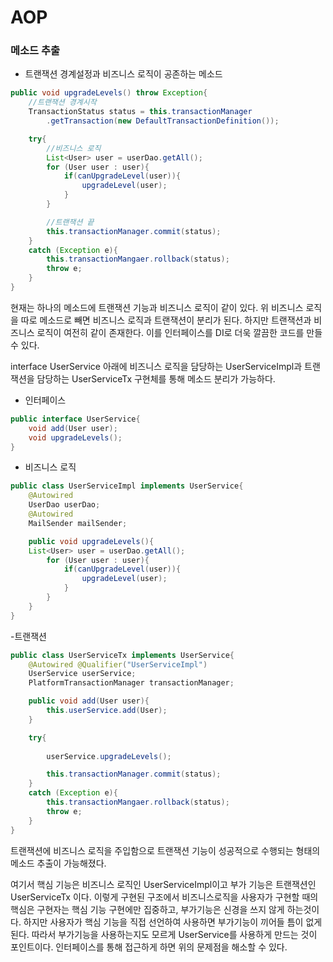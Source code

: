 # AOP

### 메소드 추출

- 트랜잭션 경계설정과 비즈니스 로직이 공존하는 메소드
```java
public void upgradeLevels() throw Exception{
    //트랜잭션 경계시작
    TransactionStatus status = this.transactionManager
        .getTransaction(new DefaultTransactionDefinition());

    try{
        //비즈니스 로직
        List<User> user = userDao.getAll();
        for (User user : user){
            if(canUpgradeLevel(user)){
                upgradeLevel(user);
            }
        }

        //트랜잭션 끝
        this.transactionManager.commit(status);
    }
    catch (Exception e){
        this.transactionMangaer.rollback(status);
        throw e;
    }
}

```

현재는 하나의 메소드에 트랜잭션 기능과 비즈니스 로직이 같이 있다. 위 비즈니스 로직을 따로 메소드로 빼면 비즈니스 로직과 트랜잭션이 분리가 된다. 하지만 트랜잭션과 비즈니스 로직이 여전히 같이 존재한다. 이를 인터페이스를 DI로 더욱 깔끔한 코드를 만들 수 있다.

interface UserService 아래에 비즈니스 로직을 담당하는 UserServiceImpl과 트랜잭션을 담당하는 UserServiceTx 구현체를 통해 메소드 분리가 가능하다.
- 인터페이스
```java
public interface UserService{
    void add(User user);
    void upgradeLevels();
}
```
- 비즈니스 로직
```java
public class UserServiceImpl implements UserService{
    @Autowired
    UserDao userDao;
    @Autowired
    MailSender mailSender;

    public void upgradeLevels(){
    List<User> user = userDao.getAll();
        for (User user : user){
            if(canUpgradeLevel(user)){
                upgradeLevel(user);
            }
        }
    }
}
```
-트랜잭션
```java
public class UserServiceTx implements UserService{
    @Autowired @Qualifier("UserServiceImpl")
    UserService userService;
    PlatformTransactionManager transactionManager;

    public void add(User user){
        this.userService.add(User);
    }

    try{
        
        userService.upgradeLevels();

        this.transactionManager.commit(status);
    }
    catch (Exception e){
        this.transactionMangaer.rollback(status);
        throw e;
    }
}
```

트랜잭션에 비즈니스 로직을 주입함으로 트랜잭션 기능이 성공적으로 수행되는 형태의 메소드 추출이 가능해졌다.

여기서 핵심 기능은 비즈니스 로직인 UserServiceImpl이고 부가 기능은 트랜잭션인 UserServiceTx 이다. 이렇게 구현된 구조에서 비즈니스로직을 사용자가 구현할 때의 핵심은 구현자는 핵심 기능 구현에만 집중하고, 부가기능은 신경을 쓰지 않게 하는것이다. 하지만 사용자가 핵심 기능을 직접 선언하여 사용하면 부가기능이 끼어들 틈이 없게 된다. 따라서 부가기능을 사용하는지도 모르게 UserService를 사용하게 만드는 것이 포인트이다. 인터페이스를 통해 접근하게 하면 위의 문제점을 해소할 수 있다.


